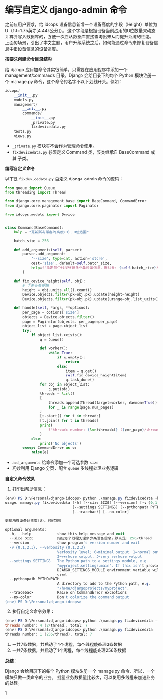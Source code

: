 # 编写自定义 django-admin 命令

​之前应用户要求，给 idcops 设备信息新增一个设备高度的字段（Height）单位为U（1U=1.75英寸[4.445公分]）。
这个字段是根据设备当前占用的U位数量来动态计算并写入数据库的，方便一次性从数据库直接查询出来从而提升系统的性能。
上面的场景，引出了本文主题，用户升级系统之后，如何能通过命令来修复设备信息中旧设备信息的设备高度。


**按要求创建命令目录结构**

给 django 应用加命令其实很简单，只需要在应用程序中添加一个 management/commands 目录。Django 会给目录下的每个 Python 模块注册一个 manage.py 命令，这个命令的名字不以下划线开头。例如：

```python
idcops/
    __init__.py
    models.py
    management/
        __init__.py
        commands/
            __init__.py
            _private.py
            fixdevicedata.py
    tests.py
    views.py
```
- `_private.py` 模块将不会作为管理命令使用。
- `fixdevicedata.py` 必须定义 Command 类，该类继承自 BaseCommand 或其 子类。


**编写自定义命令**

以下是 `fixdevicedata.py` 自定义 django-admin 命令的源码：
```python
from queue import Queue
from threading import Thread

from django.core.management.base import BaseCommand, CommandError
from django.core.paginator import Paginator

from idcops.models import Device


class Command(BaseCommand):
    help = "更新所有设备的高度(U)、U位范围"

    batch_size = 256

    def add_arguments(self, parser):
        parser.add_argument(
            '--size', type=int, action='store',
            dest='size', default=self.batch_size,
            help=f"指定每个线程处理多少条设备信息，默认是: {self.batch_size}/thread",
        )

    def fix_device_height(self, obj):
        # 主要业务逻辑
        height = obj.units.all().count()
        Device.objects.filter(pk=obj.pk).update(height=height)
        Device.objects.filter(pk=obj.pk).update(urange=obj.list_units())

    def handle(self, *args, **options):
        per_page = options['size']
        objects = Device.objects.filter()
        page = Paginator(objects, per_page=per_page)
        object_list = page.object_list
        try:
            if object_list.exists():
                q = Queue()

                def worker():
                    while True:
                        if q.empty():
                            return
                        else:
                            item = q.get()
                            self.fix_device_height(item)
                            q.task_done()
                for obj in object_list:
                    q.put(obj)
                threads = list()
                [
                    threads.append(Thread(target=worker, daemon=True))
                    for _ in range(page.num_pages)
                ]
                [t.start() for t in threads]
                [t.join() for t in threads]
                print(
                    f"threads number: {len(threads)} ({per_page}/thread), total: {page.count}"
                )
            else:
                print('No objects')
        except CommandError as e:
            raise(e)
```
- `add_arguments` 给命令添加一个可选参数 `size`
- 巧妙利用 Django 分页，配合 `queue` 多线程处理业务逻辑


**自定义命令效果**

1. 打印出帮助信息：

```powershell
(env) PS D:\Personal\django-idcops> python .\manage.py fixdevicedata -h      
usage: manage.py fixdevicedata [-h] [--size SIZE] [--version] [-v {0,1,2,3}]
                               [--settings SETTINGS] [--pythonpath PYTHONPATH]
                               [--traceback] [--no-color]

更新所有设备的高度(U)、U位范围

optional arguments:
  -h, --help            show this help message and exit
  --size SIZE           指定每个线程处理多少条设备信息，默认是: 256/thread
  --version             show program's version number and exit
  -v {0,1,2,3}, --verbosity {0,1,2,3}
                        Verbosity level; 0=minimal output, 1=normal output,
                        2=verbose output, 3=very verbose output
  --settings SETTINGS   The Python path to a settings module, e.g.
                        "myproject.settings.main". If this isn't provided, the
                        DJANGO_SETTINGS_MODULE environment variable will be
                        used.
  --pythonpath PYTHONPATH
                        A directory to add to the Python path, e.g.
                        "/home/djangoprojects/myproject".
  --traceback           Raise on CommandError exceptions
  --no-color            Don't colorize the command output.
(env) PS D:\Personal\django-idcops> 
```

2. 执行自定义命令效果：

```powershell
(env) PS D:\Personal\django-idcops> python .\manage.py fixdevicedata --size 2
threads number: 4 (2/thread), total: 7
(env) PS D:\Personal\django-idcops> python .\manage.py fixdevicedata         
threads number: 1 (256/thread), total: 7
```
1. 一共7条数据，共启动了4个线程，每个线程能处理2条数据
2. 一共7条数据，共启动了1个线程，每个线程能处理256条数据


**总结：**

Django 会给目录下的每个 Python 模块注册一个 manage.py 命令。所以，一个模块只做一类命令的业务。
批量业务数据量比较大，可以使用多线程来加速业务的处理。

1